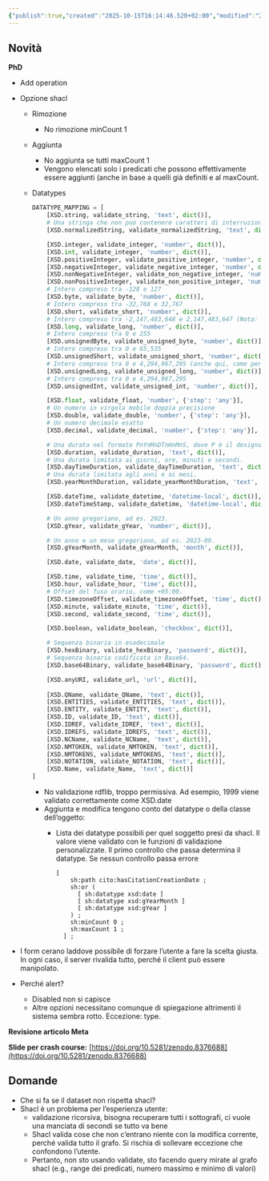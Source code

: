 ```yaml
---
{"publish":true,"created":"2025-10-15T16:14:46.520+02:00","modified":"2023-09-26T12:00:00.000+02:00","cssclasses":""}
---
```



## Novità

**PhD**

- Add operation
- Opzione shacl
    - Rimozione
        - No rimozione minCount 1
    - Aggiunta
        - No aggiunta se tutti maxCount 1
        - Vengono elencati solo i predicati che possono effettivamente essere aggiunti (anche in base a quelli già definiti e al maxCount.
    - Datatypes
        
        ```python
        DATATYPE_MAPPING = [
            [XSD.string, validate_string, 'text', dict()],
            # Una stringa che non può contenere caratteri di interruzione (ad es. newline).
            [XSD.normalizedString, validate_normalizedString, 'text', dict()],
        
            [XSD.integer, validate_integer, 'number', dict()],
            [XSD.int, validate_integer, 'number', dict()],
            [XSD.positiveInteger, validate_positive_integer, 'number', dict()],
            [XSD.negativeInteger, validate_negative_integer, 'number', dict()],
            [XSD.nonNegativeInteger, validate_non_negative_integer, 'number', dict()],
            [XSD.nonPositiveInteger, validate_non_positive_integer, 'number', dict()],
            # Intero compreso tra -128 e 127
            [XSD.byte, validate_byte, 'number', dict()],
            # Intero compreso tra -32,768 e 32,767
            [XSD.short, validate_short, 'number', dict()],
            # Intero compreso tra -2,147,483,648 e 2,147,483,647 (Nota: questa definizione può variare tra le implementazioni, ma in generale, un long è spesso equivalente a un int a 32 bit in molti linguaggi.)
            [XSD.long, validate_long, 'number', dict()],
            # Intero compreso tra 0 e 255
            [XSD.unsignedByte, validate_unsigned_byte, 'number', dict()],
            # Intero compreso tra 0 e 65,535
            [XSD.unsignedShort, validate_unsigned_short, 'number', dict()],
            # Intero compreso tra 0 e 4,294,967,295 (anche qui, come per long, la definizione può variare.)
            [XSD.unsignedLong, validate_unsigned_long, 'number', dict()],
            # Intero compreso tra 0 e 4,294,967,295
            [XSD.unsignedInt, validate_unsigned_int, 'number', dict()],
        
            [XSD.float, validate_float, 'number', {'step': 'any'}],
            # Un numero in virgola mobile doppia precisione
            [XSD.double, validate_double, 'number', {'step': 'any'}],
            # Un numero decimale esatto
            [XSD.decimal, validate_decimal, 'number', {'step': 'any'}],
        
            # Una durata nel formato PnYnMnDTnHnMnS, dove P è il designatore di periodo.
            [XSD.duration, validate_duration, 'text', dict()],
            # Una durata limitata ai giorni, ore, minuti e secondi.
            [XSD.dayTimeDuration, validate_dayTimeDuration, 'text', dict()],
            # Una durata limitata agli anni e ai mesi.
            [XSD.yearMonthDuration, validate_yearMonthDuration, 'text', dict()],
        
            [XSD.dateTime, validate_datetime, 'datetime-local', dict()],
            [XSD.dateTimeStamp, validate_datetime, 'datetime-local', dict()],
        
            # Un anno gregoriano, ad es. 2023.
            [XSD.gYear, validate_gYear, 'number', dict()],
        
            # Un anno e un mese gregoriano, ad es. 2023-09.
            [XSD.gYearMonth, validate_gYearMonth, 'month', dict()],
        
            [XSD.date, validate_date, 'date', dict()],
        
            [XSD.time, validate_time, 'time', dict()],
            [XSD.hour, validate_hour, 'time', dict()],
            # Offset del fuso orario, come +05:00.
            [XSD.timezoneOffset, validate_timezoneOffset, 'time', dict()],
            [XSD.minute, validate_minute, 'time', dict()],
            [XSD.second, validate_second, 'time', dict()],
        
            [XSD.boolean, validate_boolean, 'checkbox', dict()],
        
            # Sequenza binaria in esadecimale
            [XSD.hexBinary, validate_hexBinary, 'password', dict()],
            # Sequenza binaria codificata in Base64.
            [XSD.base64Binary, validate_base64Binary, 'password', dict()],
        
            [XSD.anyURI, validate_url, 'url', dict()],
            
            [XSD.QName, validate_QName, 'text', dict()],
            [XSD.ENTITIES, validate_ENTITIES, 'text', dict()],
            [XSD.ENTITY, validate_ENTITY, 'text', dict()],
            [XSD.ID, validate_ID, 'text', dict()],
            [XSD.IDREF, validate_IDREF, 'text', dict()],
            [XSD.IDREFS, validate_IDREFS, 'text', dict()],
            [XSD.NCName, validate_NCName, 'text', dict()],
            [XSD.NMTOKEN, validate_NMTOKEN, 'text', dict()],
            [XSD.NMTOKENS, validate_NMTOKENS, 'text', dict()],
            [XSD.NOTATION, validate_NOTATION, 'text', dict()],
            [XSD.Name, validate_Name, 'text', dict()]
        ]
        ```
        
        - No validazione rdflib, troppo permissiva. Ad esempio, 1999 viene validato correttamente come XSD.date
        - Aggiunta e modifica tengono conto del datatype o della classe dell’oggetto:
            - Lista dei datatype possibili per quel soggetto presi da shacl. Il valore viene validato con le funzioni di validazione personalizzate. Il primo controllo che passa determina il datatype. Se nessun controllo passa errore
                
                ```turtle
                [
                    sh:path cito:hasCitationCreationDate ;
                    sh:or (
                      [ sh:datatype xsd:date ]
                      [ sh:datatype xsd:gYearMonth ]
                      [ sh:datatype xsd:gYear ]
                    ) ;
                    sh:minCount 0 ;
                    sh:maxCount 1 ;
                  ] ;
                ```
                
- I form cerano laddove possibile di forzare l’utente a fare la scelta giusta. In ogni caso, il server rivalida tutto, perché il client può essere manipolato.
- Perché alert?
    - Disabled non si capisce
    - Altre opzioni necessitano comunque di spiegazione altrimenti il sistema sembra rotto. Eccezione: type.

**Revisione articolo Meta**

**Slide per crash course:** [https://doi.org/10.5281/zenodo.8376688](https://doi.org/10.5281/zenodo.8376688)

## Domande

- Che si fa se il dataset non rispetta shacl?
- Shacl è un problema per l’esperienza utente:
    - validazione ricorsiva, bisogna recuperare tutti i sottografi, ci vuole una manciata di secondi se tutto va bene
    - Shacl valida cose che non c’entrano niente con la modifica corrente, perché valida tutto il grafo. Si rischia di sollevare eccezione che confondono l’utente.
    - Pertanto, non sto usando validate, sto facendo query mirate al grafo shacl (e.g., range dei predicati, numero massimo e minimo di valori)
